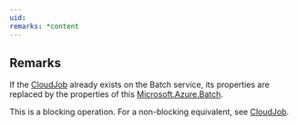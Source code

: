 ```yaml
---
uid: 
remarks: *content
---
```

## Remarks  
 If the [CloudJob](assetId:///T:Microsoft.Azure.Batch.CloudJob?qualifyHint=False&autoUpgrade=True) already exists on the Batch service, its properties are replaced by the properties of this [Microsoft.Azure.Batch](assetId:///N:Microsoft.Azure.Batch?qualifyHint=False&autoUpgrade=True).  
  
 This is a blocking operation. For a non-blocking equivalent, see [CloudJob](assetId:///T:Microsoft.Azure.Batch.CloudJob?qualifyHint=False&autoUpgrade=True).